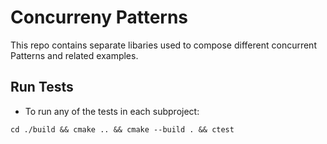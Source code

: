 # Concurreny Patterns

This repo contains separate libaries used to compose different concurrent Patterns
and related examples.

## Run Tests

- To run any of the tests in each subproject:

```shell
cd ./build && cmake .. && cmake --build . && ctest 
```
